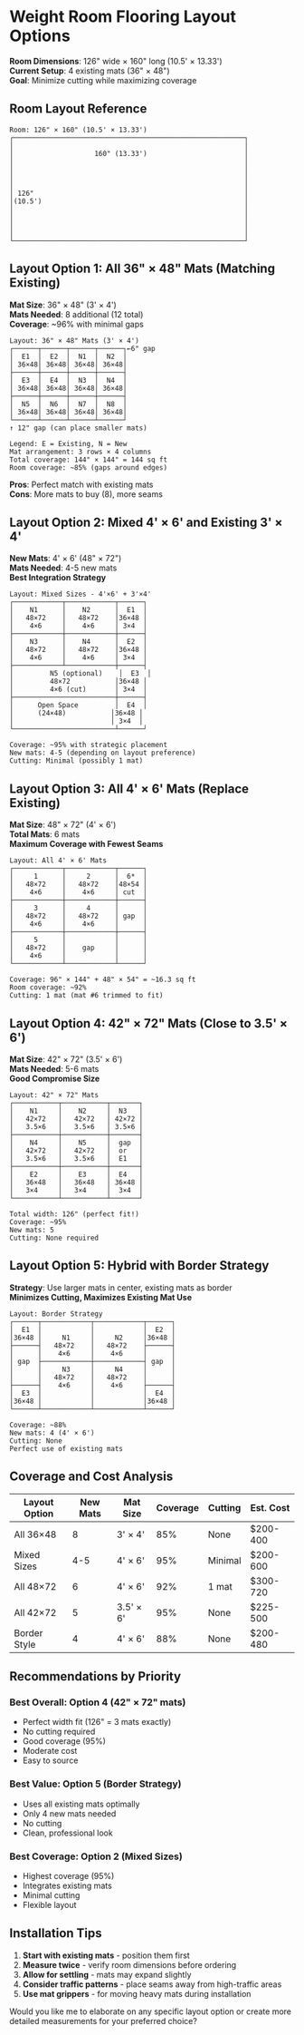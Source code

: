# Weight Room Flooring Layout Options
**Room Dimensions**: 126" wide × 160" long (10.5' × 13.33')  
**Current Setup**: 4 existing mats (36" × 48")  
**Goal**: Minimize cutting while maximizing coverage

## Room Layout Reference
```
Room: 126" × 160" (10.5' × 13.33')
┌─────────────────────────────────────────────────────────┐
│                                                         │
│                    160" (13.33')                        │
│                                                         │
│                                                         │
│                                                         │
│                                                         │
│ 126"                                                    │
│(10.5')                                                  │
│                                                         │
│                                                         │
│                                                         │
│                                                         │
└─────────────────────────────────────────────────────────┘
```

## Layout Option 1: All 36" × 48" Mats (Matching Existing)
**Mat Size**: 36" × 48" (3' × 4')  
**Mats Needed**: 8 additional (12 total)  
**Coverage**: ~96% with minimal gaps

```
Layout: 36" × 48" Mats (3' × 4')
┌──────┬──────┬──────┬──────┐←6" gap
│  E1  │  E2  │  N1  │  N2  │
│ 36×48│ 36×48│ 36×48│ 36×48│
├──────┼──────┼──────┼──────┤
│  E3  │  E4  │  N3  │  N4  │
│ 36×48│ 36×48│ 36×48│ 36×48│
├──────┼──────┼──────┼──────┤
│  N5  │  N6  │  N7  │  N8  │
│ 36×48│ 36×48│ 36×48│ 36×48│
└──────┴──────┴──────┴──────┘
↑ 12" gap (can place smaller mats)

Legend: E = Existing, N = New
Mat arrangement: 3 rows × 4 columns
Total coverage: 144" × 144" = 144 sq ft
Room coverage: ~85% (gaps around edges)
```

**Pros**: Perfect match with existing mats  
**Cons**: More mats to buy (8), more seams

## Layout Option 2: Mixed 4' × 6' and Existing 3' × 4'
**New Mats**: 4' × 6' (48" × 72")  
**Mats Needed**: 4-5 new mats  
**Best Integration Strategy**

```
Layout: Mixed Sizes - 4'×6' + 3'×4'
┌────────────┬────────────┬──────┐
│    N1      │    N2      │  E1  │
│   48×72    │   48×72    │36×48 │
│    4×6     │    4×6     │ 3×4  │
├────────────┼────────────┼──────┤
│    N3      │    N4      │  E2  │
│   48×72    │   48×72    │36×48 │
│    4×6     │    4×6     │ 3×4  │
├────────────┴────────────┼──────┤
│         N5 (optional)    │  E3  │
│         48×72           │36×48 │
│         4×6 (cut)       │ 3×4  │
├─────────────────────────┼──────┤
│      Open Space         │  E4  │
│      (24×48)           │36×48 │
│                        │ 3×4  │
└─────────────────────────┴──────┘

Coverage: ~95% with strategic placement
New mats: 4-5 (depending on layout preference)
Cutting: Minimal (possibly 1 mat)
```

## Layout Option 3: All 4' × 6' Mats (Replace Existing)
**Mat Size**: 48" × 72" (4' × 6')  
**Total Mats**: 6 mats  
**Maximum Coverage with Fewest Seams**

```
Layout: All 4' × 6' Mats
┌────────────┬────────────┬──────┐
│     1      │     2      │  6*  │
│   48×72    │   48×72    │48×54 │
│    4×6     │    4×6     │ cut  │
├────────────┼────────────┼──────┤
│     3      │     4      │      │
│   48×72    │   48×72    │ gap  │
│    4×6     │    4×6     │      │
├────────────┼────────────┼──────┤
│     5      │            │      │
│   48×72    │    gap     │      │
│    4×6     │            │      │
└────────────┴────────────┴──────┘

Coverage: 96" × 144" + 48" × 54" = ~16.3 sq ft
Room coverage: ~92%
Cutting: 1 mat (mat #6 trimmed to fit)
```

## Layout Option 4: 42" × 72" Mats (Close to 3.5' × 6')
**Mat Size**: 42" × 72" (3.5' × 6')  
**Mats Needed**: 5-6 mats  
**Good Compromise Size**

```
Layout: 42" × 72" Mats
┌───────────┬───────────┬───────┐
│    N1     │    N2     │  N3   │
│   42×72   │   42×72   │ 42×72 │
│   3.5×6   │   3.5×6   │ 3.5×6 │
├───────────┼───────────┼───────┤
│    N4     │    N5     │  gap  │
│   42×72   │   42×72   │  or   │
│   3.5×6   │   3.5×6   │  E1   │
├───────────┼───────────┼───────┤
│    E2     │    E3     │  E4   │
│   36×48   │   36×48   │ 36×48 │
│   3×4     │   3×4     │  3×4  │
└───────────┴───────────┴───────┘

Total width: 126" (perfect fit!)
Coverage: ~95%
New mats: 5
Cutting: None required
```

## Layout Option 5: Hybrid with Border Strategy
**Strategy**: Use larger mats in center, existing mats as border  
**Minimizes Cutting, Maximizes Existing Mat Use**

```
Layout: Border Strategy
┌──────┬────────────┬────────────┬──────┐
│  E1  │            │            │  E2  │
│36×48 │     N1     │     N2     │36×48 │
├──────┤   48×72    │   48×72    ├──────┤
│      │    4×6     │    4×6     │      │
│ gap  ├────────────┼────────────┤ gap  │
│      │     N3     │     N4     │      │
│      │   48×72    │   48×72    │      │
├──────┤    4×6     │    4×6     ├──────┤
│  E3  │            │            │  E4  │
│36×48 │            │            │36×48 │
└──────┴────────────┴────────────┴──────┘

Coverage: ~88%
New mats: 4 (4' × 6')
Cutting: None
Perfect use of existing mats
```

## Coverage and Cost Analysis

| Layout Option | New Mats | Mat Size | Coverage | Cutting | Est. Cost |
|---------------|----------|----------|----------|---------|-----------|
| All 36×48     | 8        | 3' × 4'  | 85%      | None    | $200-400  |
| Mixed Sizes   | 4-5      | 4' × 6'  | 95%      | Minimal | $200-600  |
| All 48×72     | 6        | 4' × 6'  | 92%      | 1 mat   | $300-720  |
| All 42×72     | 5        | 3.5' × 6'| 95%      | None    | $225-500  |
| Border Style  | 4        | 4' × 6'  | 88%      | None    | $200-480  |

## Recommendations by Priority

### **Best Overall: Option 4 (42" × 72" mats)**
- Perfect width fit (126" = 3 mats exactly)
- No cutting required
- Good coverage (95%)
- Moderate cost
- Easy to source

### **Best Value: Option 5 (Border Strategy)**
- Uses all existing mats optimally
- Only 4 new mats needed
- No cutting
- Clean, professional look

### **Best Coverage: Option 2 (Mixed Sizes)**
- Highest coverage (95%)
- Integrates existing mats
- Minimal cutting
- Flexible layout

## Installation Tips
1. **Start with existing mats** - position them first
2. **Measure twice** - verify room dimensions before ordering
3. **Allow for settling** - mats may expand slightly
4. **Consider traffic patterns** - place seams away from high-traffic areas
5. **Use mat grippers** - for moving heavy mats during installation

Would you like me to elaborate on any specific layout option or create more detailed measurements for your preferred choice?
